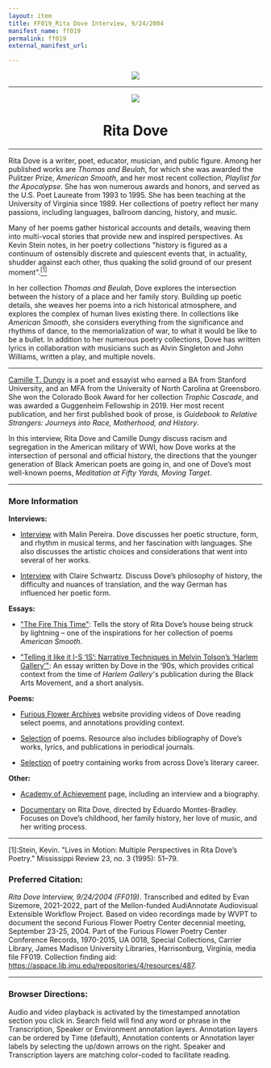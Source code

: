 ```yaml
---
layout: item
title: FF019_Rita Dove Interview, 9/24/2004
manifest_name: ff019
permalink: ff019
external_manifest_url: 

---
```

<!-- Add an essay or interpretive material below this line,
using HTML or markdown.  Do not modify this file above this line -->
<p style="text-align:center"><img src="https://www.jmu.edu/_images/furiousflower/furious-flower-logo.jpg"></p>
<hr>
<p style="text-align:center"><img src="https://furiousflower.org/wp-content/uploads/2019/04/rita.jpg"></p>
<h1 style="text-align:center">Rita Dove</h1>
<hr>
<p> Rita Dove is a writer, poet, educator, musician, and public figure. Among her published works are <i>Thomas and Beulah</i>, for which she was awarded the Pulitzer Prize, <i>American Smooth</i>, and her most recent collection, <i>Playlist for the Apocalypse</i>. She has won numerous awards and honors, and served as the U.S. Poet Laureate from 1993 to 1995. She has been teaching at the University of Virginia since 1989. Her collections of poetry reflect her many passions, including languages, ballroom dancing, history, and music. 
<p>Many of her poems gather historical accounts and details, weaving them into multi-vocal stories that provide new and inspired perspectives. As Kevin Stein notes, in her poetry collections "history is figured as a continuum of ostensibly discrete and quiescent events that, in actuality, shudder against each other, thus quaking the solid ground of our present moment".<a href="#fn1"><sup>[1]</sup></a></p>
In her collection <i>Thomas and Beulah</i>, Dove explores the intersection between the history of a place and her family story. Building up poetic details, she weaves her poems into a rich historical atmosphere, and explores the complex of human lives existing there. In collections like <i>American Smooth</i>, she considers everything from the significance and rhythms of dance, to the memorialization of war, to what it would be like to be a bullet. In addition to her numerous poetry collections, Dove has written lyrics in collaboration with musicians such as Alvin Singleton and John Williams, written a play, and multiple novels.</p>
<hr>
<p><a href="https://camilledungy.com/bio">Camille T. Dungy</a> is a poet and essayist who earned a BA from Stanford University, and an MFA from the University of North Carolina at Greensboro. She won the Colorado Book Award for her collection <i>Trophic Cascade</i>, and was awarded a Guggenheim Fellowship in 2019. Her most recent publication, and her first published book of prose, is <i>Guidebook to Relative Strangers: Journeys into Race, Motherhood, and History</i>.</p>
<p>In this interview, Rita Dove and Camille Dungy discuss racism and segregation in the American military of WWI, how Dove works at the intersection of personal and official history, the directions that the younger generation of Black American poets are going in, and one of Dove’s most well-known poems, <i>Meditation at Fifty Yards, Moving Target</i>.</p>
<hr>
<h3>More Information</h3>
<b>Interviews:</b>
<ul><li><p><a href="https://www.jstor.org/stable/1208910
">Interview</a> with Malin Pereira. Dove discusses her poetic structure, form, and rhythm in musical terms, and her fascination with languages. She also discusses the artistic choices and considerations that went into several of her works.</p></li></ul>
<ul><li><p><a href="https://www.jstor.org/stable/26447141
">Interview</a> with Claire Schwartz. Discuss Dove’s philosophy of history, the difficulty and nuances of translation, and the way German has influenced her poetic form.</p></li></ul>
<b>Essays:</b>
<ul><li><p><a href="https://www.jstor.org/stable/27654893
">"The Fire This Time"</a>: Tells the story of Rita Dove’s house being struck by lightning – one of the inspirations for her collection of poems <i>American Smooth</i>.</p></li></ul>
<ul><li><p><a href="https://www.jstor.org/stable/40375707
">"Telling it like it I-S ‘IS’: Narrative Techniques in Melvin Tolson’s ‘Harlem Gallery’"</a>: An essay written by Dove in the ‘90s, which provides critical context from the time of <i>Harlem Gallery</i>'s publication during the Black Arts Movement, and a short analysis.</p></li></ul>
<b>Poems:</b>
<ul><li><p><a href="https://furiousflower.org/rita-dove/">Furious Flower Archives</a> website providing videos of Dove reading select poems, and annotations providing context.</p></li></ul>
<ul><li><p><a href="https://www.poetryfoundation.org/poets/rita-dove">Selection</a> of poems. Resource also includes bibliography of Dove’s works, lyrics, and publications in periodical journals.</p></li></ul>
<ul><li><p><a href="https://poets.org/poet/rita-dove">Selection</a> of poetry containing works from across Dove’s literary career.</p></li></ul>
<b>Other:</b>
<ul><li><p><a href="https://achievement.org/achiever/rita-dove">Academy of Achievement</a> page, including an interview and a biography.</p></li></ul>
<ul><li><p><a href="https://youtu.be/mao8itrJafI">Documentary</a> on Rita Dove, directed by Eduardo Montes-Bradley. Focuses on Dove’s childhood, her family history, her love of music, and her writing process.</p></li></ul>
<hr>
<p><a name="fn1">[1]</a>:Stein, Kevin. "Lives in Motion: Multiple Perspectives in Rita Dove’s Poetry." Mississippi Review 23, no. 3 (1995): 51–79.</p>
<h3>Preferred Citation:</h3>
<i>Rita Dove Interview, 9/24/2004 (FF019)</i>. Transcribed and edited by Evan Sizemore, 2021-2022, part of the Mellon-funded AudiAnnotate Audiovisual Extensible Workflow Project. Based on video recordings made by WVPT to document the second Furious Flower Poetry Center decennial meeting, September 23-25, 2004. Part of the Furious Flower Poetry Center Conference Records, 1970-2015, UA 0018, Special Collections, Carrier Library, James Madison University Libraries, Harrisonburg, Virginia, media file FF019. Collection finding aid: <a href="https://aspace.lib.jmu.edu/repositories/4/resources/487">https://aspace.lib.jmu.edu/repositories/4/resources/487</a>.
<hr>
<h3>Browser Directions:</h3> 
Audio and video playback is activated by the timestamped annotation section you click in. Search field will find any word or phrase in the Transcription, Speaker or Environment annotation layers. Annotation layers can be ordered by Time (default), Annotation contents or Annotation layer labels by selecting the up/down arrows on the right. Speaker and Transcription layers are matching color-coded to facilitate reading.
